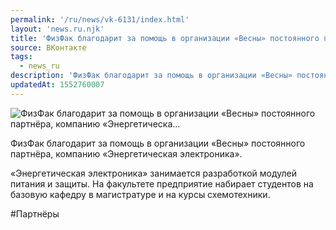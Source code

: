 ```yaml
---
permalink: '/ru/news/vk-6131/index.html'
layout: 'news.ru.njk'
title: 'ФизФак благодарит за помощь в организации «Весны» постоянного партнёра, компанию «Энергетическа'
source: ВКонтакте
tags:
  - news_ru
description: 'ФизФак благодарит за помощь в организации «Весны» постоянного партнёра, компанию «Энергетическа…'
updatedAt: 1552760007
---
```

![ФизФак благодарит за помощь в организации «Весны» постоянного партнёра, компанию «Энергетическа…](https://sun9-73.userapi.com/impf/c845020/v845020063/1d0bc0/aNAvGDz7LE4.jpg?size=1280x960&quality=96&sign=8b06e830892b363a9e356b6c6814452d&c_uniq_tag=0tM8DRgzJUAulbvvuVCPwC2-lX8XqFLRe3aJEIf_Foc&type=album)

ФизФак благодарит за помощь в организации «Весны» постоянного партнёра, компанию «Энергетическая электроника».

«Энергетическая электроника» занимается разработкой модулей питания и защиты. На факультете предприятие набирает студентов на базовую кафедру в магистратуре и на курсы схемотехники.

#Партнёры
